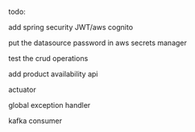 todo:

add spring security JWT/aws cognito

put the datasource password in aws secrets manager

test the crud operations

add product availability api

actuator

global exception handler

kafka consumer